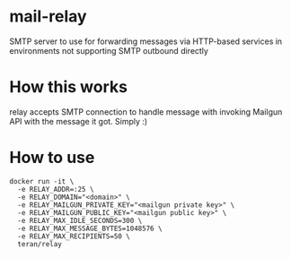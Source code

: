 # mail-relay
SMTP server to use for forwarding messages via HTTP-based services in environments not supporting SMTP outbound directly

# How this works
relay accepts SMTP connection to handle message with invoking Mailgun API with the message it got. Simply :)

# How to use
```
docker run -it \
  -e RELAY_ADDR=:25 \
  -e RELAY_DOMAIN="<domain>" \
  -e RELAY_MAILGUN_PRIVATE_KEY="<mailgun private key>" \
  -e RELAY_MAILGUN_PUBLIC_KEY="<mailgun public key>" \
  -e RELAY_MAX_IDLE_SECONDS=300 \
  -e RELAY_MAX_MESSAGE_BYTES=1048576 \
  -e RELAY_MAX_RECIPIENTS=50 \
  teran/relay
```
